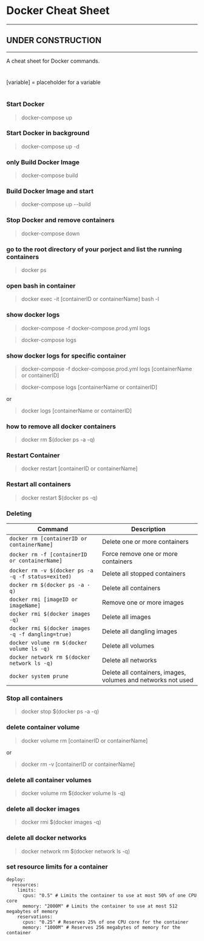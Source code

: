 # Docker Cheat Sheet

---
## **UNDER CONSTRUCTION**
---

A cheat sheet for Docker commands.

#

[variable] = placeholder for a variable

#

### Start Docker

> docker-compose up

### Start Docker in background

> docker-compose up -d

### only Build Docker Image

> docker-compose build

### Build Docker Image and start

> docker-compose up --build

### Stop Docker and remove containers

> docker-compose down

### go to the root directory of your porject and list the running containers

> docker ps

### open bash in container

> docker exec -it [containerID or containerName] bash -l

### show docker logs

> docker-compose -f docker-compose.prod.yml logs

> docker-compose logs

### show docker logs for specific container

> docker-compose -f docker-compose.prod.yml logs [containerName or containerID]

> docker-compose logs [containerName or containerID]

or

> docker logs [containerName or containerID]

### how to remove all docker containers

> docker rm $(docker ps -a -q)

### Restart Container

> docker restart [containerID or containerName]

### Restart all containers

> docker restart $(docker ps -q)

### Deleting

| Command                                            | Description                                                  |
| -------------------------------------------------- | ------------------------------------------------------------ |
| `docker rm [containerID or containerName]`         | Delete one or more containers                                |
| `docker rm -f [containerID or containerName]`      | Force remove one or more containers                          |
| `docker rm -v $(docker ps -a -q -f status=exited)` | Delete all stopped containers                                |
| `docker rm $(docker ps -a -q)`                     | Delete all containers                                        |
| `docker rmi [imageID or imageName]`                | Remove one or more images                                    |
| `docker rmi $(docker images -q)`                   | Delete all images                                            |
| `docker rmi $(docker images -q -f dangling=true)`  | Delete all dangling images                                   |
| `docker volume rm $(docker volume ls -q)`          | Delete all volumes                                           |
| `docker network rm $(docker network ls -q)`        | Delete all networks                                          |
| `docker system prune`                              | Delete all containers, images, volumes and networks not used |

### Stop all containers

> docker stop $(docker ps -a -q)

### delete container volume

> docker volume rm [containerID or containerName]

or

> docker rm -v [containerID or containerName]

### delete all container volumes

> docker volume rm $(docker volume ls -q)

### delete all docker images

> docker rmi $(docker images -q)

### delete all docker networks

> docker network rm $(docker network ls -q)

### set resource limits for a container

    deploy:
      resources:
        limits:
          cpus: "0.5" # Limits the container to use at most 50% of one CPU core
          memory: "2000M" # Limits the container to use at most 512 megabytes of memory
        reservations:
          cpus: "0.25" # Reserves 25% of one CPU core for the container
          memory: "1000M" # Reserves 256 megabytes of memory for the container
